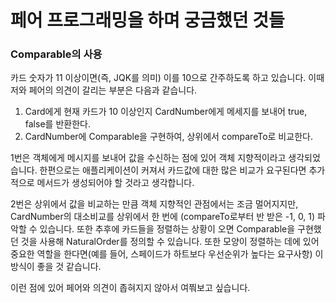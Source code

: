 # 페어 프로그래밍을 하며 궁금했던 것들

### Comparable의 사용
카드 숫자가 11 이상이면(즉, JQK를 의미) 이를 10으로 간주하도록 하고 있습니다. 이때 저와 페어의 의견이 갈리는 부분은 다음과 같습니다.

1. Card에게 현재 카드가 10 이상인지 CardNumber에게 메세지를 보내어 true, false를 반환한다.
2. CardNumber에 Comparable을 구현하여, 상위에서 compareTo로 비교한다.
    
1번은 객체에게 메시지를 보내어 값을 수신하는 점에 있어 객체 지향적이라고 생각되었습니다. 한편으로는 애플리케이션이 커져서 카드값에 대한 많은 비교가 요구된다면
추가적으로 메서드가 생성되어야 할 것라고 생각합니다.

2번은 상위에서 값을 비교하는 만큼 객체 지향적인 관점에서는 조금 멀어지지만, CardNumber의 대소비교를 상위에서 한 번에 (compareTo로부터 반 받은 -1, 0, 1) 파악할 수 있습니다.
또한 추후에 카드들을 정렬하는 상황이 오면 Comparable을 구현했던 것을 사용해 NaturalOrder를 정의할 수 있습니다. 또한 모양이 정렬하는 데에 있어 중요한 
역할을 한다면(예를 들어, 스페이드가 하트보다 우선순위가 높다는 요구사항) 이 방식이 좋을 것 같습니다.

이런 점에 있어 페어와 의견이 좁혀지지 않아서 여쭤보고 싶습니다.
